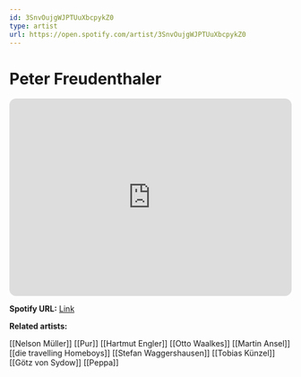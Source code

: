```yaml
---
id: 3SnvOujgWJPTUuXbcpykZ0
type: artist
url: https://open.spotify.com/artist/3SnvOujgWJPTUuXbcpykZ0
---
```

# Peter Freudenthaler

<iframe style="border-radius:12px" src="https://open.spotify.com/embed/artist/3SnvOujgWJPTUuXbcpykZ0" width="100%" height="352" frameBorder="0" allowfullscreen="" allow="autoplay; clipboard-write; encrypted-media; fullscreen; picture-in-picture" loading="lazy"></iframe>

**Spotify URL:** [Link](https://open.spotify.com/artist/3SnvOujgWJPTUuXbcpykZ0)

**Related artists:**

[[Nelson Müller]]
[[Pur]]
[[Hartmut Engler]]
[[Otto Waalkes]]
[[Martin Ansel]]
[[die travelling Homeboys]]
[[Stefan Waggershausen]]
[[Tobias Künzel]]
[[Götz von Sydow]]
[[Peppa]]
